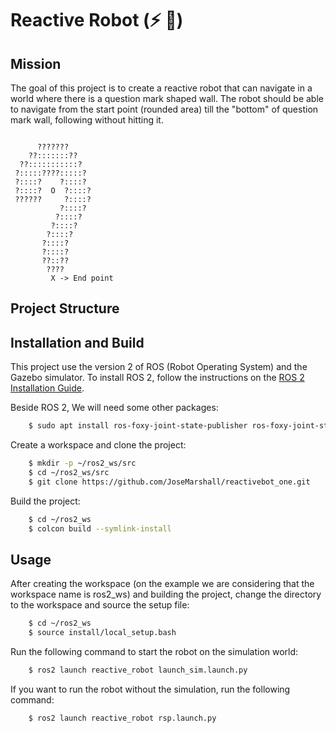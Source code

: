 # Reactive Robot (⚡ 🤖)

## Mission

The goal of this project is to create a reactive robot that can navigate in a world where there is a question mark shaped wall. The robot should be able to navigate from the start point (rounded area) till the "bottom" of question mark wall, following without hitting it.

```

      ???????     
    ??:::::::??   
  ??:::::::::::?  
 ?:::::????:::::? 
 ?::::?    ?::::? 
 ?::::?  O  ?::::?
 ??????     ?::::?
           ?::::? 
          ?::::?  
         ?::::?   
        ?::::?    
       ?::::?     
       ?::::?     
       ??::??     
        ????      
         X -> End point
```
## Project Structure


## Installation and Build

This project use the version 2 of ROS (Robot Operating System) and the Gazebo simulator. To install ROS 2, follow the instructions on the [ROS 2 Installation Guide](https://docs.ros.org/en/foxy/Installation.html).

Beside ROS 2, We will need some other packages:

```bash
    $ sudo apt install ros-foxy-joint-state-publisher ros-foxy-joint-state-publisher-gui row-foxy-xacro gazebo_ros twis_mux
```

Create a workspace and clone the project:

```bash
    $ mkdir -p ~/ros2_ws/src
    $ cd ~/ros2_ws/src
    $ git clone https://github.com/JoseMarshall/reactivebot_one.git
```

Build the project:

```bash
    $ cd ~/ros2_ws
    $ colcon build --symlink-install
```

## Usage

After creating the workspace (on the example we are considering that the workspace name is ros2_ws) and building the project, change the directory to the workspace and source the setup file:

```bash
    $ cd ~/ros2_ws
    $ source install/local_setup.bash
```

Run the following command to start the robot on the simulation world:

```bash
    $ ros2 launch reactive_robot launch_sim.launch.py
```

If you want to run the robot without the simulation, run the following command:

```bash
    $ ros2 launch reactive_robot rsp.launch.py
```
